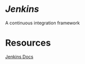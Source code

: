 ***Jenkins***
============

A continuous integration framework

Resources
=========
[Jenkins Docs](https://jenkins.io/doc/)